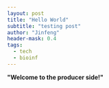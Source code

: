 ```yaml
---
layout: post
title: "Hello World"
subtitle: "testing post"
author: "Jinfeng"
header-mask: 0.4
tags:
  - tech
  - bioinf
---
```



**"Welcome to the producer side!"**
